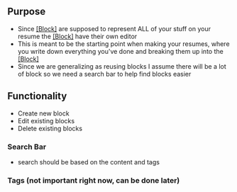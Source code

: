 ## Purpose
- Since [[Block]](s) are supposed to represent ALL of your stuff on your resume the [[Block]](s) have their own editor
- This is meant to be the starting point when making your resumes, where you write down everything you've done and breaking them up into the [[Block]](s)
- Since we are generalizing as reusing blocks I assume there will be a lot of block so we need a search bar to help find blocks easier
## Functionality
- Create new block
- Edit existing blocks
- Delete existing blocks
### Search Bar
- search should be based on the content and tags
### Tags (not important right now, can be done later)